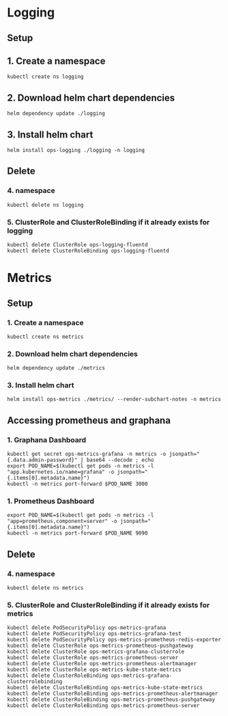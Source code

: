 # Logging

## Setup
## 1. Create a namespace
```
kubectl create ns logging
```
## 2. Download helm chart dependencies
```
helm dependency update ./logging
```
## 3. Install helm chart
```
helm install ops-logging ./logging -n logging
```

## Delete
### 4. namespace
```
kubectl delete ns logging
```
### 5. ClusterRole and ClusterRoleBinding if it already exists for logging
```
kubectl delete ClusterRole ops-logging-fluentd
kubectl delete ClusterRoleBinding ops-logging-fluentd
```

# Metrics

## Setup
### 1. Create a namespace
```
kubectl create ns metrics
```
### 2. Download helm chart dependencies
```
helm dependency update ./metrics
```
### 3. Install helm chart
```
helm install ops-metrics ./metrics/ --render-subchart-notes -n metrics
```

## Accessing prometheus and graphana
### 1. Graphana Dashboard
```
kubectl get secret ops-metrics-grafana -n metrics -o jsonpath="{.data.admin-password}" | base64 --decode ; echo
export POD_NAME=$(kubectl get pods -n metrics -l "app.kubernetes.io/name=grafana" -o jsonpath="{.items[0].metadata.name}")
kubectl -n metrics port-forward $POD_NAME 3000
```
### 1. Prometheus Dashboard
```
export POD_NAME=$(kubectl get pods -n metrics -l "app=prometheus,component=server" -o jsonpath="{.items[0].metadata.name}")
kubectl -n metrics port-forward $POD_NAME 9090
```


## Delete
### 4. namespace 
```
kubectl delete ns metrics
```
### 5. ClusterRole and ClusterRoleBinding if it already exists for metrics
```
kubectl delete PodSecurityPolicy ops-metrics-grafana
kubectl delete PodSecurityPolicy ops-metrics-grafana-test
kubectl delete PodSecurityPolicy ops-metrics-prometheus-redis-exporter
kubectl delete ClusterRole ops-metrics-prometheus-pushgateway
kubectl delete ClusterRole ops-metrics-grafana-clusterrole
kubectl delete ClusterRole ops-metrics-prometheus-server
kubectl delete ClusterRole ops-metrics-prometheus-alertmanager
kubectl delete ClusterRole ops-metrics-kube-state-metrics
kubectl delete ClusterRoleBinding ops-metrics-grafana-clusterrolebinding
kubectl delete ClusterRoleBinding ops-metrics-kube-state-metrics
kubectl delete ClusterRoleBinding ops-metrics-prometheus-alertmanager
kubectl delete ClusterRoleBinding ops-metrics-prometheus-pushgateway
kubectl delete ClusterRoleBinding ops-metrics-prometheus-server
```
